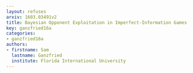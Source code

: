 ```yaml
---
layout: refuses
arxiv: 1603.03491v2
title: Bayesian Opponent Exploitation in Imperfect-Information Games
key: ganzfried16a
categories:
- ganzfried16a
authors:
- firstname: Sam
  lastname: Ganzfried
  institute: Florida International University
---
```


